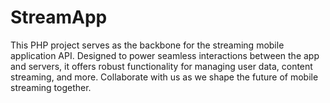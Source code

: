 # StreamApp
This PHP project serves as the backbone for the streaming mobile application API. Designed to power seamless interactions between the app and servers, it offers robust functionality for managing user data, content streaming, and more. Collaborate with us as we shape the future of mobile streaming together.
